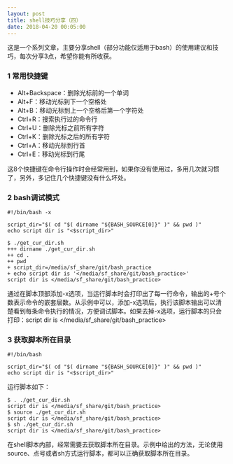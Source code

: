 ```yaml
---
layout: post
title: shell技巧分享（四）
date: 2018-04-20 00:05:00
---
```


这是一个系列文章，主要分享shell（部分功能仅适用于bash）的使用建议和技巧，每次分享3点，希望你能有所收获。

### 1 常用快捷键

- Alt+Backspace：删除光标前的一个单词
- Alt+F：移动光标到下一个空格处
- Alt+B：移动光标到上一个空格后第一个字符处
- Ctrl+R：搜索执行过的命令行
- Ctrl+U：删除光标之前所有字符
- Ctrl+K：删除光标之后的所有字符
- Ctrl+A：移动光标到行首
- Ctrl+E：移动光标到行尾

这8个快捷键在命令行操作时会经常用到，如果你没有使用过，多用几次就习惯了，另外，多记住几个快捷键没有什么坏处。

### 2 bash调试模式

```
#!/bin/bash -x

script_dir="$( cd "$( dirname "${BASH_SOURCE[0]}" )" && pwd )"
echo script dir is "<$script_dir>"
```

```
$ ./get_cur_dir.sh
+++ dirname ./get_cur_dir.sh
++ cd .
++ pwd
+ script_dir=/media/sf_share/git/bash_practice
+ echo script dir is '</media/sf_share/git/bash_practice>'
script dir is </media/sf_share/git/bash_practice>
```

通过在脚本顶部添加-x选项，当运行脚本时会打印出了每一行命令，输出的+号个数表示命令的嵌套层数。从示例中可以，添加-x选项后，执行该脚本输出可以清楚看到每条命令执行的情况，方便调试脚本。如果去掉-x选项，运行脚本的只会打印：script dir is </media/sf_share/git/bash_practice>

### 3 获取脚本所在目录

```
#!/bin/bash

script_dir="$( cd "$( dirname "${BASH_SOURCE[0]}" )" && pwd )"
echo script dir is "<$script_dir>"
```

运行脚本如下：

```
$ . ./get_cur_dir.sh
script dir is </media/sf_share/git/bash_practice>
$ source ./get_cur_dir.sh
script dir is </media/sf_share/git/bash_practice>
$ sh ./get_cur_dir.sh
script dir is </media/sf_share/git/bash_practice>
```

在shell脚本内部，经常需要去获取脚本所在目录。示例中给出的方法，无论使用source、点号或者sh方式运行脚本，都可以正确获取脚本所在目录。
